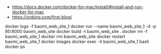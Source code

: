 - https://docs.docker.com/docker-for-mac/install/#install-and-run-docker-for-mac
- https://onbing.com/first-blog/

docker logs -f baomi_web_site_1
docker run --name baomi_web_site_1 -d -p 80:8000 baomi_web_site
docker build -t baomi_web_site .
docker rm -f baomi_web_site_1
docker rmi baomi_web_site
docker restart baomi_web_site_1
docker images
docker exec -it baomi_web_site_1 bash
docker ps
